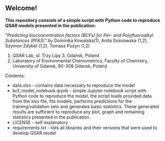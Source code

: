 ## Welcome!
**This repository consists of a simple script with Python code to reproduce QSAR models presented in the publication:**

*"Predicting bioconcentration factors (BCFs) for Per- and Polyfluoroalkyl Substances (PFAS)"*
by Dominika Kowalska(1), Anita Sosnowska (1,2), Szymon Zdybel (1,2), Tomasz Puzyn (1,2)
1) QSAR Lab, ul. Trzy Lipy 3, Gdańsk, Poland
2) Laboratory of Environmental Chemometrics, Faculty of Chemistry, University of Gdansk, 80-308 Gdansk, Poland

Contents:
- data.xlsx - contains data necessary to reproduce the model
- bcf_model_notebook.ipynb - simple Jupyter notebook script with Python code to reproduce the model, the script loads provided data from the xlsx file, fits models, performs predictions for the training/validation sets and generates basic statistics. These generated results are sufficient to reproduce any plot, graph and remaining statistics presented in the publication. 
- LICENSE - self explanatory
- requirements.txt - lists all libraries and their versions that were used to develop QSAR model
